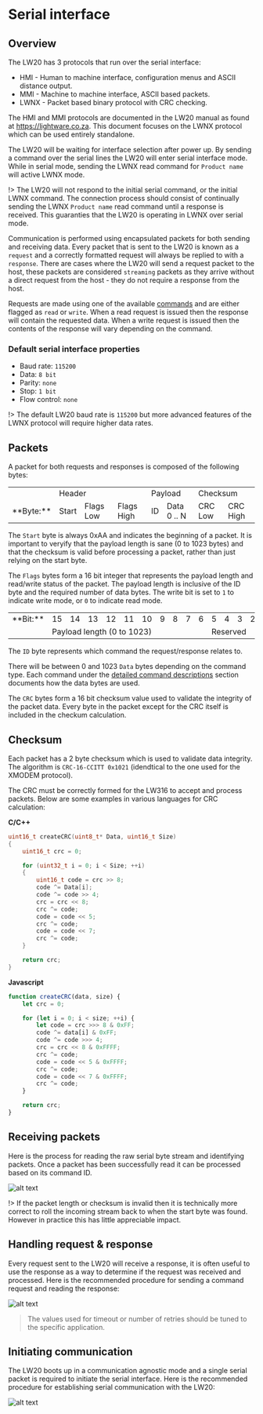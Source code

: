 # Serial interface

## Overview

The LW20 has 3 protocols that run over the serial interface:
- HMI - Human to machine interface, configuration menus and ASCII distance output. 
- MMI - Machine to machine interface, ASCII based packets.
- LWNX - Packet based binary protocol with CRC checking.

The HMI and MMI protocols are documented in the LW20 manual as found at https://lightware.co.za. This document focuses on the LWNX protocol which can be used entirely standalone.

The LW20 will be waiting for interface selection after power up. By sending a command over the serial lines the LW20 will enter serial interface mode. While in serial mode, sending the LWNX read command for `Product name` will active LWNX mode.

!> The LW20 will not respond to the initial serial command, or the initial LWNX command. The connection process should consist of continually sending the LWNX `Product name` read command until a response is received. This guaranties that the LW20 is operating in LWNX over serial mode.

Communication is performed using encapsulated packets for both sending and receiving data. Every packet that is sent to the LW20 is known as a `request` and a correctly formatted request will always be replied to with a `response`. There are cases where the LW20 will send a request packet to the host, these packets are considered `streaming` packets as they arrive without a direct request from the host - they do not require a response from the host.

Requests are made using one of the available [commands](commands.md) and are either flagged as `read` or `write`. When a read request is issued then the response will contain the requested data. When a write request is issued then the contents of the response will vary depending on the command.

### Default serial interface properties
- Baud rate: `115200`
- Data: `8 bit`
- Parity: `none`
- Stop: `1 bit`
- Flow control: `none`

!> The default LW20 baud rate is `115200` but more advanced features of the LWNX protocol will require higher data rates.

## Packets

A packet for both requests and responses is composed of the following bytes:

<table>
    <tr>
        <td></td>
        <td colspan="3">Header</td>
        <td colspan="2">Payload</td>
        <td colspan="2">Checksum</td>
    </tr>
    <tr>
        <td>**Byte:**</td>
        <td>Start</td>
        <td>Flags Low</td>
        <td>Flags High</td>
        <td>ID</td>
        <td>Data 0 .. N</td>
        <td>CRC Low</td>
        <td>CRC High</td>
    </tr>
</table>

The `Start` byte is always 0xAA and indicates the beginning of a packet. It is important to veryify that the payload length is sane (0 to 1023 bytes) and that the checksum is valid before processing a packet, rather than just relying on the start byte.

The `Flags` bytes form a 16 bit integer that represents the payload length and read/write status of the packet. The payload length is inclusive of the ID byte and the required number of data bytes. The write bit is set to `1` to indicate write mode, or `0` to indicate read mode.

<table>
    <tr>
        <td>**Bit:**</td>
        <td>15</td><td>14</td><td>13</td><td>12</td><td>11</td><td>10</td><td>9</td><td>8</td><td>7</td><td>6</td><td>5</td><td>4</td><td>3</td><td>2</td><td>1</td><td>0</td>
    </tr>
    <tr>
        <td></td>
        <td colspan="10">Payload length (0 to 1023)</td>
        <td colspan="5">Reserved</td>
        <td>W</td>
    </tr>
</table>

The `ID` byte represents which command the request/response relates to.

There will be between 0 and 1023 `Data` bytes depending on the command type. Each command under the [detailed command descriptions](command_detail.md) section documents how the data bytes are used.

The `CRC` bytes form a 16 bit checksum value used to validate the integrity of the packet data. Every byte in the packet except for the CRC itself is included in the checkum calculation.

## Checksum
Each packet has a 2 byte checksum which is used to validate data integrity. The algorithm is `CRC-16-CCITT 0x1021` (idendtical to the one used for the XMODEM protocol).

The CRC must be correctly formed for the LW316 to accept and process packets. Below are some examples in various languages for CRC calculation:

**C/C++**
```c
uint16_t createCRC(uint8_t* Data, uint16_t Size)
{
    uint16_t crc = 0;

    for (uint32_t i = 0; i < Size; ++i)
    {
        uint16_t code = crc >> 8;
        code ^= Data[i];
        code ^= code >> 4;
        crc = crc << 8;
        crc ^= code;
        code = code << 5;
        crc ^= code;
        code = code << 7;
        crc ^= code;
    }

    return crc;
}
```

**Javascript**
```javascript
function createCRC(data, size) {
    let crc = 0;

    for (let i = 0; i < size; ++i) {
        let code = crc >>> 8 & 0xFF;
        code ^= data[i] & 0xFF;
        code ^= code >>> 4;
        crc = crc << 8 & 0xFFFF;
        crc ^= code;
        code = code << 5 & 0xFFFF;
        crc ^= code;
        code = code << 7 & 0xFFFF;
        crc ^= code;
    }

    return crc;
}
```
## Receiving packets

Here is the process for reading the raw serial byte stream and identifying packets. Once a packet has been successfully read it can be processed based on its command ID.

![alt text](images/packet_reading.png "Request/response flowchart")

!> If the packet length or checksum is invalid then it is technically more correct to roll the incoming stream back to when the start byte was found. However in practice this has little appreciable impact.

## Handling request & response

Every request sent to the LW20 will receive a response, it is often useful to use the response as a way to determine if the request was received and processed.
Here is the recommended procedure for sending a command request and reading the response:

![alt text](images/serial_request_response_flow.png "Request/response flowchart")

> The values used for timeout or number of retries should be tuned to the specific application.

## Initiating communication

The LW20 boots up in a communication agnostic mode and a single serial packet is required to initiate the serial interface. Here is the recommended procedure for establishing serial communication with the LW20:

![alt text](images/initiate_serial.png "Initiate flowchart")